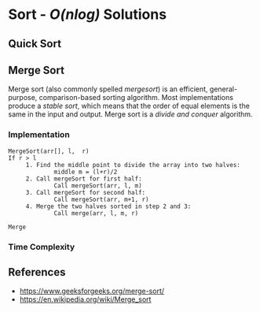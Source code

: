 # Sort - _O(nlog)_ Solutions

## Quick Sort

## Merge Sort

Merge sort (also commonly spelled _mergesort_) is an efficient, general-purpose, comparison-based sorting algorithm. Most implementations produce a _stable sort_, which means that the order of equal elements is the same in the input and output. Merge sort is a _divide and conquer_ algorithm.

### Implementation

```
MergeSort(arr[], l,  r)
If r > l
     1. Find the middle point to divide the array into two halves:  
             middle m = (l+r)/2
     2. Call mergeSort for first half:
             Call mergeSort(arr, l, m)
     3. Call mergeSort for second half:
             Call mergeSort(arr, m+1, r)
     4. Merge the two halves sorted in step 2 and 3:
             Call merge(arr, l, m, r)
```

```
Merge

```

### Time Complexity

## References

- <https://www.geeksforgeeks.org/merge-sort/>
- <https://en.wikipedia.org/wiki/Merge_sort>
